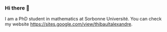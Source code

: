 ### Hi there 👋

I am a PhD student in mathematics at Sorbonne Université. You can check my website https://sites.google.com/view/thibaultalexandre.
